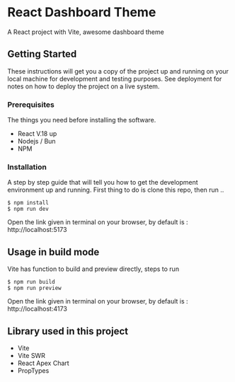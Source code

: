 # React Dashboard Theme

A React project with Vite, awesome dashboard theme

## Getting Started

These instructions will get you a copy of the project up and running on your local machine for development and testing purposes. See deployment for notes on how to deploy the project on a live system.

### Prerequisites

The things you need before installing the software.

* React V.18 up
* Nodejs / Bun
* NPM

### Installation

A step by step guide that will tell you how to get the development environment up and running. First thing to do is clone this repo, then run ..

```
$ npm install
$ npm run dev
```
Open the link given in terminal on your browser, by default is : http://localhost:5173

## Usage in build mode

Vite has function to build and preview directly, steps to run

```
$ npm run build
$ npm run preview
```
Open the link given in terminal on your browser, by default is : http://localhost:4173


## Library used in this project

* Vite
* Vite SWR
* React Apex Chart
* PropTypes
